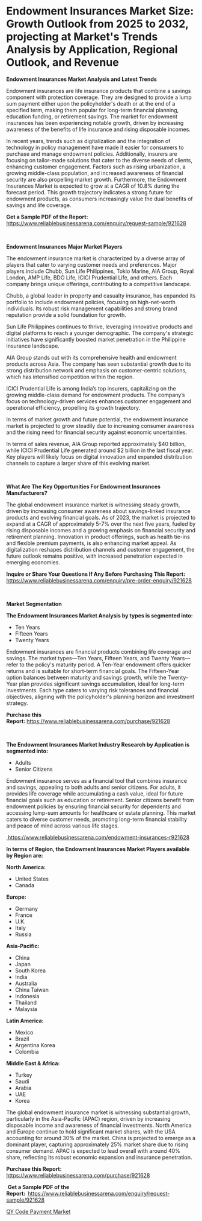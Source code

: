 <p><h1>Endowment Insurances Market Size: Growth Outlook from 2025 to 2032, projecting at Market's Trends Analysis by Application, Regional Outlook, and Revenue</h1></p><p><strong>Endowment Insurances Market Analysis and Latest Trends</strong></p>
<p><p>Endowment insurances are life insurance products that combine a savings component with protection coverage. They are designed to provide a lump sum payment either upon the policyholder's death or at the end of a specified term, making them popular for long-term financial planning, education funding, or retirement savings. The market for endowment insurances has been experiencing notable growth, driven by increasing awareness of the benefits of life insurance and rising disposable incomes.</p><p>In recent years, trends such as digitalization and the integration of technology in policy management have made it easier for consumers to purchase and manage endowment policies. Additionally, insurers are focusing on tailor-made solutions that cater to the diverse needs of clients, enhancing customer engagement. Factors such as rising urbanization, a growing middle-class population, and increased awareness of financial security are also propelling market growth. Furthermore, the Endowment Insurances Market is expected to grow at a CAGR of 10.8% during the forecast period. This growth trajectory indicates a strong future for endowment products, as consumers increasingly value the dual benefits of savings and life coverage.</p></p>
<p><strong>Get a Sample PDF of the Report:&nbsp;</strong> <a href="https://www.reliablebusinessarena.com/enquiry/request-sample/921628?utm_campaign=3163&utm_medium=2&utm_source=Github&utm_content=ia&utm_term=07032025&utm_id=endowment-insurances">https://www.reliablebusinessarena.com/enquiry/request-sample/921628</a></p>
<p>&nbsp;</p>
<p><strong>Endowment Insurances Major Market Players</strong></p>
<p><p>The endowment insurance market is characterized by a diverse array of players that cater to varying customer needs and preferences. Major players include Chubb, Sun Life Philippines, Tokio Marine, AIA Group, Royal London, AMP Life, BDO Life, ICICI Prudential Life, and others. Each company brings unique offerings, contributing to a competitive landscape.</p><p>Chubb, a global leader in property and casualty insurance, has expanded its portfolio to include endowment policies, focusing on high-net-worth individuals. Its robust risk management capabilities and strong brand reputation provide a solid foundation for growth.</p><p>Sun Life Philippines continues to thrive, leveraging innovative products and digital platforms to reach a younger demographic. The company's strategic initiatives have significantly boosted market penetration in the Philippine insurance landscape.</p><p>AIA Group stands out with its comprehensive health and endowment products across Asia. The company has seen substantial growth due to its strong distribution network and emphasis on customer-centric solutions, which has intensified competition within the region.</p><p>ICICI Prudential Life is among India’s top insurers, capitalizing on the growing middle-class demand for endowment products. The company’s focus on technology-driven services enhances customer engagement and operational efficiency, propelling its growth trajectory.</p><p>In terms of market growth and future potential, the endowment insurance market is projected to grow steadily due to increasing consumer awareness and the rising need for financial security against economic uncertainties. </p><p>In terms of sales revenue, AIA Group reported approximately $40 billion, while ICICI Prudential Life generated around $2 billion in the last fiscal year. Key players will likely focus on digital innovation and expanded distribution channels to capture a larger share of this evolving market.</p></p>
<p>&nbsp;</p>
<p><strong>What Are The Key Opportunities For Endowment Insurances Manufacturers?</strong></p>
<p><p>The global endowment insurance market is witnessing steady growth, driven by increasing consumer awareness about savings-linked insurance products and evolving financial goals. As of 2023, the market is projected to expand at a CAGR of approximately 5-7% over the next five years, fueled by rising disposable incomes and a growing emphasis on financial security and retirement planning. Innovation in product offerings, such as health tie-ins and flexible premium payments, is also enhancing market appeal. As digitalization reshapes distribution channels and customer engagement, the future outlook remains positive, with increased penetration expected in emerging economies.</p></p>
<p><strong>Inquire or Share Your Questions If Any Before Purchasing This Report:</strong> <a href="https://www.reliablebusinessarena.com/enquiry/pre-order-enquiry/921628?utm_campaign=3163&utm_medium=2&utm_source=Github&utm_content=ia&utm_term=07032025&utm_id=endowment-insurances">https://www.reliablebusinessarena.com/enquiry/pre-order-enquiry/921628</a></p>
<p>&nbsp;</p>
<p><strong>Market Segmentation</strong></p>
<p><strong>The Endowment Insurances Market Analysis by types is segmented into:</strong></p>
<p><ul><li>Ten Years</li><li>Fifteen Years</li><li>Twenty Years</li></ul></p>
<p><p>Endowment insurances are financial products combining life coverage and savings. The market types—Ten Years, Fifteen Years, and Twenty Years—refer to the policy's maturity period. A Ten-Year endowment offers quicker returns and is suitable for short-term financial goals. The Fifteen-Year option balances between maturity and savings growth, while the Twenty-Year plan provides significant savings accumulation, ideal for long-term investments. Each type caters to varying risk tolerances and financial objectives, aligning with the policyholder's planning horizon and investment strategy.</p></p>
<p><strong>Purchase this Report:&nbsp;</strong><a href="https://www.reliablebusinessarena.com/purchase/921628?utm_campaign=3163&utm_medium=2&utm_source=Github&utm_content=ia&utm_term=07032025&utm_id=endowment-insurances">https://www.reliablebusinessarena.com/purchase/921628</a></p>
<p>&nbsp;</p>
<p><strong>The Endowment Insurances Market Industry Research by Application is segmented into:</strong></p>
<p><ul><li>Adults</li><li>Senior Citizens</li></ul></p>
<p><p>Endowment insurance serves as a financial tool that combines insurance and savings, appealing to both adults and senior citizens. For adults, it provides life coverage while accumulating a cash value, ideal for future financial goals such as education or retirement. Senior citizens benefit from endowment policies by ensuring financial security for dependents and accessing lump-sum amounts for healthcare or estate planning. This market caters to diverse customer needs, promoting long-term financial stability and peace of mind across various life stages.</p></p>
<p><a href="https://www.reliablebusinessarena.com/endowment-insurances-r921628?utm_campaign=3163&utm_medium=2&utm_source=Github&utm_content=ia&utm_term=07032025&utm_id=endowment-insurances">&nbsp;https://www.reliablebusinessarena.com/endowment-insurances-r921628</a></p>
<p><strong>In terms of Region, the Endowment Insurances Market Players available by Region are:</strong></p>
<p>
    <p> <strong> North America: </strong>
        <ul>
            <li>United States</li>
            <li>Canada</li>
        </ul>
        </p> 
    <p> <strong> Europe: </strong>
        <ul>
            <li>Germany</li>
            <li>France</li>
            <li>U.K.</li>
            <li>Italy</li>
            <li>Russia</li>
        </ul>
        </p> 
    <p> <strong> Asia-Pacific: </strong>
        <ul>
            <li>China</li>
            <li>Japan</li>
            <li>South Korea</li>
            <li>India</li>
            <li>Australia</li>
            <li>China Taiwan</li>
            <li>Indonesia</li>
            <li>Thailand</li>
            <li>Malaysia</li>
        </ul>
        </p> 
    <p> <strong> Latin America: </strong>
        <ul>
            <li>Mexico</li>
            <li>Brazil</li>
            <li>Argentina Korea</li>
            <li>Colombia</li>
        </ul>
        </p> 
    <p> <strong> Middle East & Africa: </strong>
        <ul>
            <li>Turkey</li>
            <li>Saudi</li>
            <li>Arabia</li>
            <li>UAE</li>
            <li>Korea</li>
        </ul>
    </p>
    </p>
<p><p>The global endowment insurance market is witnessing substantial growth, particularly in the Asia-Pacific (APAC) region, driven by increasing disposable income and awareness of financial investments. North America and Europe continue to hold significant market shares, with the USA accounting for around 30% of the market. China is projected to emerge as a dominant player, capturing approximately 25% market share due to rising consumer demand. APAC is expected to lead overall with around 40% share, reflecting its robust economic expansion and insurance penetration.</p></p>
<p><strong>Purchase this Report: </strong><a href="https://www.reliablebusinessarena.com/purchase/921628?utm_campaign=3163&utm_medium=2&utm_source=Github&utm_content=ia&utm_term=07032025&utm_id=endowment-insurances">https://www.reliablebusinessarena.com/purchase/921628</a></p>
<p>&nbsp;<strong>Get a Sample PDF of the Report:&nbsp;&nbsp;</strong><a href="https://www.reliablebusinessarena.com/enquiry/request-sample/921628?utm_campaign=3163&utm_medium=2&utm_source=Github&utm_content=ia&utm_term=07032025&utm_id=endowment-insurances">https://www.reliablebusinessarena.com/enquiry/request-sample/921628</a></p>
<p><strong></strong></p>
<p><p><a href="https://github.com/leyesamilej/Market-Research-Report-List-1/blob/main/qy-code-payment-market.md?utm_campaign=3163&utm_medium=2&utm_source=Github&utm_content=ia&utm_term=07032025&utm_id=endowment-insurances">QY Code Payment Market</a></p></p>